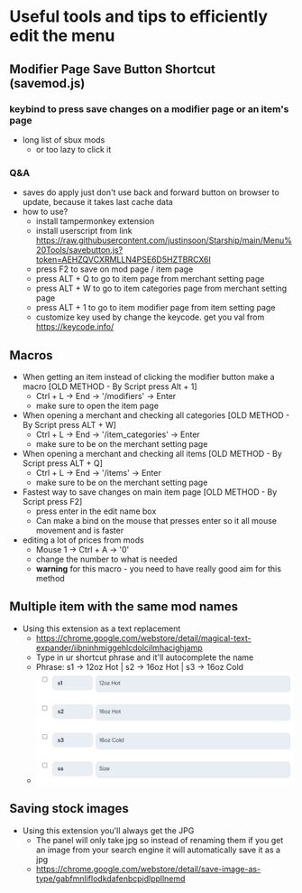 # Useful tools and tips to efficiently edit the menu

## Modifier Page Save Button Shortcut (savemod.js)
### keybind to press save changes on a modifier page or an item's page
- long list of sbux mods
  - or too lazy to click it

### Q&A
* saves do apply just don't use back and forward button on browser to update, because it takes last cache data
* how to use?
  - install tampermonkey extension
  - install userscript from link https://raw.githubusercontent.com/justinsoon/Starship/main/Menu%20Tools/savebutton.js?token=AEHZQVCXRMLLN4PSE6D5HZTBRCX6I
  - press F2 to save on mod page / item page
  - press ALT + Q to go to item page from merchant setting page
  - press ALT + W to go to item categories page from merchant setting page
  - press ALT + 1 to go to item modifier page from item setting page
  - customize key used by change the keycode. get you val from https://keycode.info/

## Macros
* When getting an item instead of clicking the modifier button make a macro [OLD METHOD - By Script press Alt + 1]
  - Ctrl + L -> End -> '/modifiers' -> Enter
  - make sure to open the item page
* When opening a merchant and checking all categories [OLD METHOD - By Script press ALT + W]
  - Ctrl + L -> End -> '/item_categories' -> Enter
  - make sure to be on the merchant setting page
* When opening a merchant and checking all items [OLD METHOD - By Script press ALT + Q]
  - Ctrl + L -> End -> '/items' -> Enter
  - make sure to be on the merchant setting page
* Fastest way to save changes on main item page [OLD METHOD - By Script press F2]
  - press enter in the edit name box
  - Can make a bind on the mouse that presses enter so it all mouse movement and is faster
* editing a lot of prices from mods
  - Mouse 1 -> Ctrl + A -> '0'
  - change the number to what is needed
  - **warning** for this macro - you need to have really good aim for this method

## Multiple item with the same mod names
* Using this extension as a text replacement
  - https://chrome.google.com/webstore/detail/magical-text-expander/iibninhmiggehlcdolcilmhacighjamp
  - Type in ur shortcut phrase and it'll autocomplete the name
  - Phrase: s1 -> 12oz Hot | s2 -> 16oz Hot | s3 -> 16oz Cold
  - ![iamge](https://github.com/justinsoon/Starship/blob/main/images/textreplacement.jpg)
## Saving stock images
* Using this extension you'll always get the JPG
  - The panel will only take jpg so instead of renaming them if you get an image from your search engine it will automatically save it as a jpg
  - https://chrome.google.com/webstore/detail/save-image-as-type/gabfmnliflodkdafenbcpjdlppllnemd
